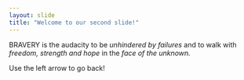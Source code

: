 ```yaml
---
layout: slide
title: "Welcome to our second slide!"
---
```

BRAVERY is the audacity to be _unhindered by failures_ 
and to walk with _freedom, strength and hope_ 
in the _face of the unknown._

Use the left arrow to go back!
